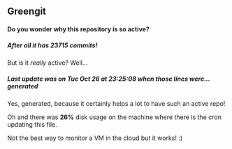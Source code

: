 ## Greengit

#### Do you wonder why this repository is so active?

##### After all it has 23715 commits!

But is it *really* active? Well...

##### Last update was on Tue Oct 26 at 23:25:08 when those lines were... generated

Yes, generated, because it certainly helps a lot to have such an active repo!

Oh and there was **26%** disk usage on the machine
where there is the cron updating this file.

Not the best way to monitor a VM in the cloud but it works! :)
